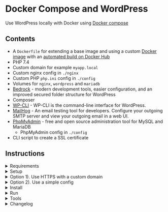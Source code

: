 
# Docker Compose and WordPress

Use WordPress locally with Docker using [Docker compose](https://docs.docker.com/compose/)

## Contents

+ A `Dockerfile` for extending a base image and using a custom [Docker image](https://github.com/urre/wordpress-nginx-docker-compose-image) with an [automated build on Docker Hub](https://cloud.docker.com/repository/docker/urre/wordpress-nginx-docker-compose-image)
+ PHP 7.4
+ Custom domain for example `myapp.local`
+ Custom nginx config in `./nginx`
+ Custom PHP `php.ini` config in `./config`
+ Volumes for `nginx`, `wordpress` and `mariadb`
+ [Bedrock](https://roots.io/bedrock/) - modern development tools, easier configuration, and an improved secured folder structure for WordPress
+ Composer
+ [WP-CLI](https://wp-cli.org/) - WP-CLI is the command-line interface for WordPress.
+ [MailHog](https://github.com/mailhog/MailHog) - An email testing tool for developers. Configure your outgoing SMTP server and view your outgoing email in a web UI.
+ [PhpMyAdmin](https://www.phpmyadmin.net/) - free and open source administration tool for MySQL and MariaDB
	- PhpMyAdmin config in `./config`
+ CLI script to create a SSL certificate

## Instructions

<details>
 <summary>Requirements</summary>

+ [Docker](https://www.docker.com/get-started)
+ [mkcert](https://github.com/FiloSottile/mkcert) for creating the SSL cert.

Install mkcert:

```
brew install mkcert
brew install nss # if you use Firefox
```

</details>

<details>
 <summary>Setup</summary>

 ### Setup Environment variables

Both step 1. and 2. below are required:

#### 1. For Docker and the CLI script (Required step)

Copy `.env.example` in the project root to `.env` and edit your preferences.

Example:

```dotenv
IP=127.0.0.1
APP_NAME=myapp
DOMAIN="myapp.local"
DB_HOST=mysql
DB_NAME=myapp
DB_ROOT_PASSWORD=password
DB_TABLE_PREFIX=wp_
```

#### 2. For WordPress (Required step)

Edit `./src/.env.example` to your needs. During the `composer create-project` command described below, an `./src/.env` will be created.

Example:

```dotenv
DB_NAME='myapp'
DB_USER='root'
DB_PASSWORD='password'

# Optionally, you can use a data source name (DSN)
# When using a DSN, you can remove the DB_NAME, DB_USER, DB_PASSWORD, and DB_HOST variables
# DATABASE_URL='mysql://database_user:database_password@database_host:database_port/database_name'

# Optional variables
DB_HOST='mysql'
# DB_PREFIX='wp_'

WP_ENV='development'
WP_HOME='https://myapp.local'
WP_SITEURL="${WP_HOME}/wp"
WP_DEBUG_LOG=/path/to/debug.log

# Generate your keys here: https://roots.io/salts.html
AUTH_KEY='generateme'
SECURE_AUTH_KEY='generateme'
LOGGED_IN_KEY='generateme'
NONCE_KEY='generateme'
AUTH_SALT='generateme'
SECURE_AUTH_SALT='generateme'
LOGGED_IN_SALT='generateme'
NONCE_SALT='generateme'
```

</details>

<details>
 <summary>Option 1). Use HTTPS with a custom domain</summary>

1. Create a SSL cert:

```shell
cd cli
./create-cert.sh
```

This script will create a locally-trusted development certificates. It requires no configuration.

> mkcert needs to be installed like described in Requirements. Read more for [Windows](https://github.com/FiloSottile/mkcert#windows) and [Linux](https://github.com/FiloSottile/mkcert#linux)

1b. Make sure your `/etc/hosts` file has a record for used domains.

```
sudo nano /etc/hosts
```

Add your selected domain like this:

```
127.0.0.1 myapp.local
```

2. Continue on the Install step below

</details>

<details>
 <summary>Option 2). Use a simple config</summary>

1. Edit `nginx/default.conf.conf` to use this simpler config (without using a cert and HTTPS)

```shell
server {
    listen 80;

    root /var/www/html/web;
    index index.php;

    access_log /var/log/nginx/access.log;
    error_log /var/log/nginx/error.log;

    client_max_body_size 100M;

    location / {
        try_files $uri $uri/ /index.php?$args;
    }

    location ~ \.php$ {
        try_files $uri =404;
        fastcgi_split_path_info ^(.+\.php)(/.+)$;
        fastcgi_pass wordpress:9000;
        fastcgi_index index.php;
        include fastcgi_params;
        fastcgi_param SCRIPT_FILENAME $document_root$fastcgi_script_name;
        fastcgi_param PATH_INFO $fastcgi_path_info;
    }
}

```

2. Edit the nginx service in `docker-compose.yml` to use port 80. 443 is not needed now.

```shell
  nginx:
    image: nginx:latest
    container_name: ${APP_NAME}-nginx
    ports:
      - '80:80'

```

3. Continue on the Install step below

</details>

<details>
 <summary>Install</summary>

```shell
docker-compose run composer create-project
```

</details>

<details>
 <summary>Run</summary>

```shell
docker-compose up
```

Docker Compose will now start all the services for you:

```shell
Starting myapp-mysql    ... done
Starting myapp-composer ... done
Starting myapp-phpmyadmin ... done
Starting myapp-wordpress  ... done
Starting myapp-nginx      ... done
Starting myapp-mailhog    ... done
```

🚀 Open [https://myapp.local](https://myapp.local) in your browser

## PhpMyAdmin

PhpMyAdmin comes installed as a service in docker-compose.

🚀 Open [http://127.0.0.1:8082/](http://127.0.0.1:8082/) in your browser

## MailHog

MailHog comes installed as a service in docker-compose.

🚀 Open [http://0.0.0.0:8025/](http://0.0.0.0:8025/) in your browser

</details>

<details>
 <summary>Tools</summary>

### Update WordPress Core and Composer packages (plugins/themes)

```shell
docker-compose run composer update
```

#### Use WP-CLI

```shell
docker exec -it myapp-wordpress bash
```

Login to the container

```shell
wp search-replace https://olddomain.com https://newdomain.com --allow-root
```

Run a wp-cli command

> You can use this command first after you've installed WordPress using Composer as the example above.

### Update plugins and themes from wp-admin?

You can, but I recommend to use Composer for this only. But to enable this edit `./src/config/environments/development.php` (for example to use it in Dev)

```shell
Config::define('DISALLOW_FILE_EDIT', false);
Config::define('DISALLOW_FILE_MODS', false);
```

### Useful Docker Commands

When making changes to the Dockerfile, use:

```bash
docker-compose up -d --force-recreate --build
```

Login to the docker container

```shell
docker exec -it myapp-wordpress bash
```

Stop

```shell
docker-compose stop
```

Down (stop and remove)

```shell
docker-compose down
```

Cleanup

```shell
docker-compose rm -v
```

Recreate

```shell
docker-compose up -d --force-recreate
```

Rebuild docker container when Dockerfile has changed

```shell
docker-compose up -d --force-recreate --build
```
</details>

<details>
 <summary>Changelog</summary>

#### 2021-08-04
- Updated to WordPress 5.8.0
#### 2021-03-16
- Changed root `.env-example` to `.env.example` to match the git ignore patterns. Thanks [@scottnunemacher](https://github.com/scottnunemacher)
#### 2021-03-05
- Clarify steps in the readme
#### 2021-03-02
- Fixed a misstake so instead of `./src/.env-example`, it should be `./src/.env.example`.
- Redirect HTTP to HTTPS. Thanks [@humblecoder](https://github.com/humblecoder)
#### 2021-01-02
- Use `NGINX_ENVSUBST_TEMPLATE_SUFFIX`. Use a template and better substution of ENV variables in nginx config.
#### 2020-10-04
- Added mariadb-client (Solves [#54](https://github.com/urre/wordpress-nginx-docker-compose/issues/54))
#### 2020-09-15
- Updated Bedrock. Update WordPress to 5.5.1 and other composer updates.
#### 2020-07-12
- Added Mailhog. Thanks [@mortensassi](https://github.com/mortensassi)
#### 2020-05-03
- Added nginx gzip compression
#### 2020-04-19
- Added Windows support for creating SSH cert, trusting it and setting up the host file entry. Thanks to [@styssi](https://github.com/styssi)
#### 2020-04-12
- Remove port number from `DB_HOST`. Generated database connection error in macOS Catalina. Thanks to [@nirvanadev](https://github.com/nirvanadev)
- Add missing ENV variable from mariadb Thanks to [@vonwa](https://github.com/vonwa)
#### 2020-03-26
- Added phpMyAdmin config.Thanks to [@titoffanton](https://github.com/titoffanton)
#### 2020-02-06
- Readme improvements. Explain `/etc/hosts` better
#### 2020-01-30
- Use `Entrypoint` command in Docker Compose to replace the domain name in the nginx config. Removing the need to manually edit the domain name in the nginx conf. Now using the `.env` value `DOMAIN`
- Added APP_NAME in `.env-example` Thanks to [@Dave3o3](https://github.com/Dave3o3)
#### 2020-01-11
- Added `.env` support for specifying your own app name, domain etc in Docker and cli scripts.
- Added phpMyAdmin. Visit [http://127.0.0.1:8080/](http://127.0.0.1:8080/)

#### 2019-08-02
- Added Linux support. Thanks to [@faysal-ishtiaq](https://github.com/faysal-ishtiaq).

</details>
